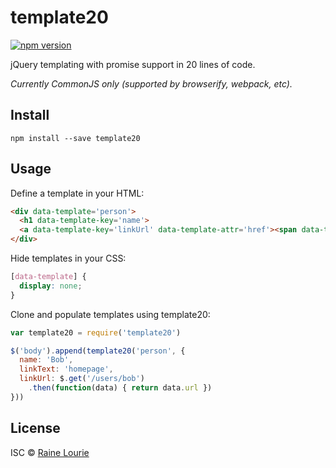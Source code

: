 # template20
[![npm version](https://img.shields.io/npm/v/template20.svg)](https://npmjs.org/package/template20) 

jQuery templating with promise support in 20 lines of code.

*Currently CommonJS only (supported by browserify, webpack, etc).*

## Install

```
npm install --save template20
```

## Usage

Define a template in your HTML:

```html
<div data-template='person'>
  <h1 data-template-key='name'>
  <a data-template-key='linkUrl' data-template-attr='href'><span data-template-key='linkText'></span></a>
</div>
```

Hide templates in your CSS:

```css
[data-template] {
  display: none;
}
```

Clone and populate templates using template20:

```js
var template20 = require('template20')

$('body').append(template20('person', {
  name: 'Bob',
  linkText: 'homepage',
  linkUrl: $.get('/users/bob')
    .then(function(data) { return data.url })
}))
```

## License

ISC © [Raine Lourie](https://github.com/metaraine)
